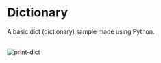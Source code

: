 # Dictionary
A basic dict (dictionary) sample made using Python.<br><br>

![print-dict](https://github.com/Pixelikas/Dict-PY/assets/67108278/7caf9f28-37dc-46bb-bb72-d987d98b5e46)

